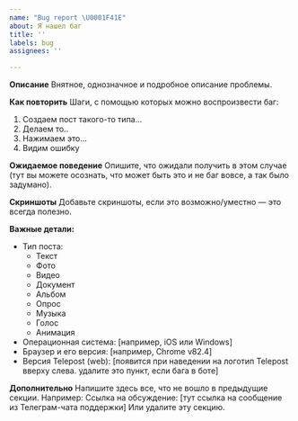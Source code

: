 ```yaml
---
name: "Bug report \U0001F41E"
about: Я нашел баг
title: ''
labels: bug
assignees: ''

---
```


**Описание**
Внятное, однозначное и подробное описание проблемы.

**Как повторить**
Шаги, с помощью которых можно воспроизвести баг:
1. Создаем пост такого-то типа...
2. Делаем то..
3. Нажимаем это...
4. Видим ошибку

**Ожидаемое поведение**
Опишите, что ожидали получить в этом случае (тут вы можете осознать, что может быть это и не баг вовсе, а так было задумано).

**Скриншоты**
Добавьте скриншоты, если это возможно/уместно — это всегда полезно.

**Важные детали:**
 - Тип поста:
    * Текст
    * Фото
    * Видео
    * Документ
    * Альбом
    * Опрос
    * Музыка
    * Голос
    * Анимация
 - Операционная система: [например, iOS или Windows]
 - Браузер и его версия: [например, Chrome v82.4]
 - Версия Telepost (web): [появится при наведении на логотип Telepost вверху слева. удалите это пункт, если бага в боте]

**Дополнительно**
Напишите здесь все, что не вошло в предыдущие секции. Например:
Ссылка на обсуждение: [тут ссылка на сообщение из Телеграм-чата поддержки]
Или удалите эту секцию.
